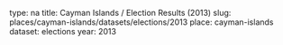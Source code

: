 type: na
title: Cayman Islands / Election Results (2013)
slug: places/cayman-islands/datasets/elections/2013
place: cayman-islands
dataset: elections
year: 2013
